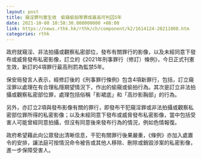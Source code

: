 ```yaml
---
layout: post
title: 窺淫罪刊憲生效　偷窺偷拍等罪成最高可判囚5年
date: 2021-10-08 10:58:30.000000000 +08:00
link: https://news.rthk.hk/rthk/ch/component/k2/1614124-20211008.htm
categories: rthk
---
```


政府就窺淫、非法拍攝或觀察私密部位，發布有關罪行的影像，以及未經同意下發布或威脅發布私密影像，訂立的《2021年刑事罪行（修訂）條例》，今日正式刊憲生效，新訂的4項罪行最高刑罰為監禁5年。
 
保安局發言人表示，經修訂後的《刑事罪行條例》包含4項新罪行，包括，訂立窺淫罪以處理在有合理私隱期望情況下，作出的偷窺或偷拍行為。其次是訂立非法拍攝或觀察私密部位罪，處理包括俗稱「影裙底」和「高炒影胸部」的行為。

另外，亦訂立2項與發布影像有關的罪行，即發布干犯窺淫罪或非法拍攝或觀察私密部位罪所得的私密影像；以及未經同意下發布或威脅發布私密影像，當中包括受害人可能曾經同意拍攝，但沒有同意後來發布行為的情況，例如色情報復。

政府希望藉此向公眾發出清晰信息，干犯有關罪行後果嚴重，《條例》亦加入處置令的安排，讓法庭可按情況命令被告或其他人移除、刪除或銷毀涉案的私密影像，進一步保障受害人。
